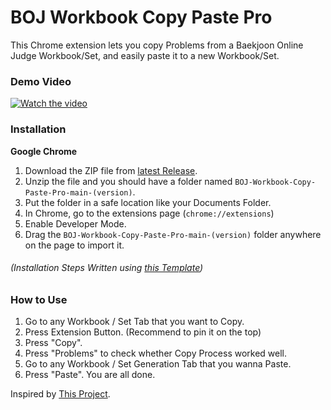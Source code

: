 # BOJ Workbook Copy Paste Pro
This Chrome extension lets you copy Problems from a Baekjoon Online Judge Workbook/Set, and easily paste it to a new Workbook/Set.

### Demo Video
[![Watch the video](https://img.youtube.com/vi/Qb4JNVq9BWA/default.jpg)](https://youtu.be/Qb4JNVq9BWA)

### Installation
**Google Chrome**
1. Download the ZIP file from [latest Release](https://github.com/Pentagon03/BOJ-Workbook-Copy-Paste-Pro/releases/latest).
2. Unzip the file and you should have a folder named `BOJ-Workbook-Copy-Paste-Pro-main-(version)`.
3. Put the folder in a safe location like your Documents Folder.
4. In Chrome, go to the extensions page (`chrome://extensions`)
5. Enable Developer Mode.
6. Drag the `BOJ-Workbook-Copy-Paste-Pro-main-(version)` folder anywhere on the page to import it.

###### (Installation Steps Written using [this Template](https://github.com/iamadamdev/bypass-paywalls-chrome#installation-instructions))

### How to Use
1. Go to any Workbook / Set Tab that you want to Copy.
2. Press Extension Button. (Recommend to pin it on the top)
3. Press "Copy".
4. Press "Problems" to check whether Copy Process worked well.
5. Go to any Workbook / Set Generation Tab that you wanna Paste.
6. Press "Paste". You are all done.

Inspired by [This Project](https://chrome.google.com/webstore/detail/boj-practice-problem-adde/dinlcpopclnciiadkcmffaglelfliohm).
